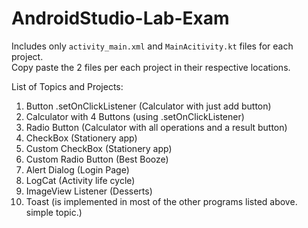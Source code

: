 # AndroidStudio-Lab-Exam

Includes only `activity_main.xml` and `MainAcitivity.kt` files for each project.  
Copy paste the 2 files per each project in their respective locations.

List of Topics and Projects:
1. Button .setOnClickListener (Calculator with just add button)
2. Calculator with 4 Buttons (using .setOnClickListener)
3. Radio Button (Calculator with all operations and a result button)
4. CheckBox (Stationery app)
5. Custom CheckBox (Stationery app)
6. Custom Radio Button (Best Booze)
7. Alert Dialog (Login Page)
8. LogCat (Activity life cycle)
9. ImageView Listener (Desserts)
10. Toast (is implemented in most of the other programs listed above. simple topic.)
